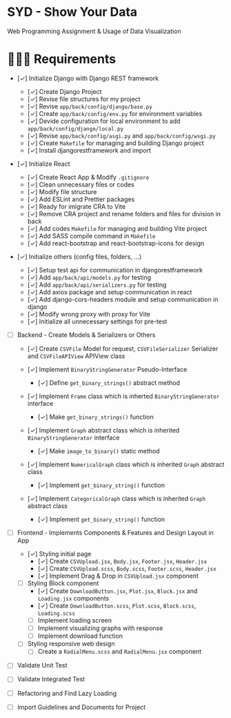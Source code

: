 # SYD - Show Your Data
Web Programming Assignment &amp; Usage of Data Visualization

# 🧑🏼‍💻 Requirements
- [✓] Initialize Django with Django REST framework
  - [✓] Create Django Project
  - [✓] Revise file structures for my project
  - [✓] Revise `app/back/config/django/base.py`
  - [✓] Create `app/back/config/env.py` for environment variables
  - [✓] Devide configuration for local environment to add `app/back/config/django/local.py`
  - [✓] Revise `app/back/config/asgi.py` and `app/back/config/wsgi.py`
  - [✓] Create `Makefile` for managing and building Django project
  - [✓] Install djangorestframework and import


- [✓] Initialize React
  - [✓] Create React App & Modify `.gitignore`
  - [✓] Clean unnecessary files or codes
  - [✓] Modify file structure
  - [✓] Add ESLint and Prettier packages
  - [✓] Ready for imigrate CRA to Vite
  - [✓] Remove CRA project and rename folders and files for division in back
  - [✓] Add codes `Makefile` for managing and building Vite project
  - [✓] Add SASS compile command in `Makefile`
  - [✓] Add react-bootstrap and react-bootstrap-icons for design


- [✓] Initialize others (config files, folders, ...)
  - [✓] Setup test api for communication in djangorestframework
  - [✓] Add `app/back/api/models.py` for testing
  - [✓] Add `app/back/api/serializers.py` for testing
  - [✓] Add axios package and setup communication in react
  - [✓] Add django-cors-headers module and setup communication in django
  - [✓] Modify wrong proxy with proxy for Vite
  - [✓] Initialize all unnecessary settings for pre-test


- [ ] Backend - Create Models & Serializers or Others
  - [✓] Create `CSVFile` Model for request, `CSVFileSerializer` Serializer and `CSVFileAPIView` APIView class

  - [✓] Implement `BinaryStringGenerator` Pseudo-Interface
    - [✓] Define `get_binary_strings()` abstract method
  
  - [✓] Implement `Frame` class which is inherted `BinaryStringGenerator` interface
    - [✓] Make `get_binary_strings()` function
  
  - [✓] Implement `Graph` abstract class which is inherited `BinaryStringGenerator` interface
    - [✓] Make `image_to_binary()` static method
  
  - [✓] Implement `NumericalGraph` class which is inherited `Graph` abstract class
    - [✓] Implement `get_binary_string()` function
  
  - [✓] Implement `CategoricalGraph` class which is inherited `Graph` abstract class
    - [✓] Implement `get_binary_string()` function

- [ ] Frontend - Implements Components & Features and Design Layout in App
  - [✓] Styling initial page
    - [✓] Create `CSVUpload.jsx`, `Body.jsx`, `Footer.jsx`, `Header.jsx`
    - [✓] Create `CSVUpload.scss`, `Body.scss`, `Footer.scss`, `Header.jsx`
    - [✓] Implement Drag & Drop in `CSVUpload.jsx` component
  
  - [ ] Styling Block component
    - [✓] Create `DownloadButton.jsx`, `Plot.jsx`, `Block.jsx` and `Loading.jsx` components
    - [✓] Create `DownloadButton.scss`, `Plot.scss`, `Block.scss`, `Loading.scss`
    - [ ] Implement loading screen
    - [ ] Implement visualizing graphs with response
    - [ ] Implement download function

  - [ ] Styling responsive web design
    - [ ] Create a `RadialMenu.scss` and `RadialMenu.jsx` component

- [ ] Validate Unit Test
- [ ] Validate Integrated Test
- [ ] Refactoring and Find Lazy Loading
- [ ] Import Guidelines and Documents for Project
